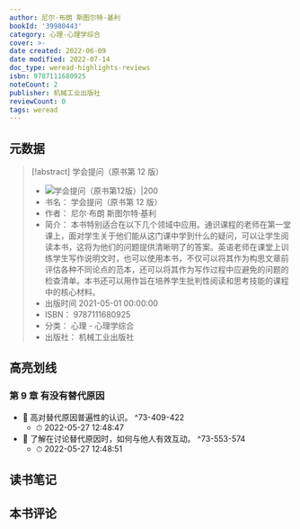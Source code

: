 ```yaml
---
author: 尼尔·布朗 斯图尔特·基利
bookId: '39980443'
category: 心理-心理学综合
cover: >-
date created: 2022-06-09
date modified: 2022-07-14
doc_type: weread-highlights-reviews
isbn: 9787111680925
noteCount: 2
publisher: 机械工业出版社
reviewCount: 0
tags: weread
---
```


## 元数据

> [!abstract] 学会提问（原书第 12 版）
> - ![ 学会提问（原书第12版）|200](https://wfqqreader-1252317822.image.myqcloud.com/cover/443/39980443/t7_39980443.jpg)
> - 书名： 学会提问（原书第 12 版）
> - 作者： 尼尔·布朗 斯图尔特·基利
> - 简介： 本书特别适合在以下几个领域中应用。通识课程的老师在第一堂课上，面对学生关于他们能从这门课中学到什么的疑问，可以让学生阅读本书，这将为他们的问题提供清晰明了的答案。英语老师在课堂上训练学生写作说明文时，也可以使用本书，不仅可以将其作为构思文章前评估各种不同论点的范本，还可以将其作为写作过程中应避免的问题的检查清单。本书还可以用作旨在培养学生批判性阅读和思考技能的课程中的核心材料。
> - 出版时间 2021-05-01 00:00:00
> - ISBN： 9787111680925
> - 分类： 心理 - 心理学综合
> - 出版社： 机械工业出版社

## 高亮划线

### 第 9 章 有没有替代原因

- 📌 高对替代原因普遍性的认识。 ^73-409-422
	- ⏱ 2022-05-27 12:48:47
- 📌 了解在讨论替代原因时，如何与他人有效互动。 ^73-553-574
	- ⏱ 2022-05-27 12:48:51

## 读书笔记

## 本书评论
